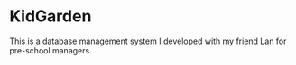 # KidGarden
This is a database management system I developed with my friend Lan for pre-school managers. 
